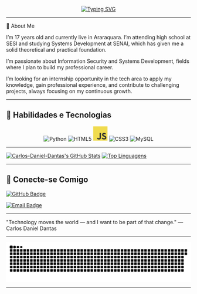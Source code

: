<p align="center">
  <a href="https://git.io/typing-svg">
    <img src="https://readme-typing-svg.herokuapp.com?font=Fira+Code&size=28&duration=3000&pause=1000&color=FFFFFF&center=true&vCenter=true&width=800&lines=Hello,+my+name+is+Carlos+Daniel+Dantas" alt="Typing SVG" />
  </a>
</p>

---

🚀 About Me

I’m 17 years old and currently live in Araraquara. I’m attending high school at SESI and studying Systems Development at SENAI, which has given me a solid theoretical and practical foundation.

I’m passionate about Information Security and Systems Development, fields where I plan to build my professional career.

I’m looking for an internship opportunity in the tech area to apply my knowledge, gain professional experience, and contribute to challenging projects, always focusing on my continuous growth.


---

## 🤖 Habilidades e Tecnologias
<p align="center">
  <img src="https://cdn.jsdelivr.net/gh/devicons/devicon/icons/python/python-original.svg" alt="Python" width="40" height="40"/>
  <img src="https://cdn.jsdelivr.net/gh/devicons/devicon/icons/html5/html5-original.svg" alt="HTML5" width="40" height="40"/>
  <img src="https://raw.githubusercontent.com/devicons/devicon/master/icons/javascript/javascript-original.svg" alt="JavaScript" width="40" height="40"/>
  <img src="https://cdn.jsdelivr.net/gh/devicons/devicon/icons/css3/css3-original.svg" alt="CSS3" width="40" height="40"/>
  <img src="https://cdn.jsdelivr.net/gh/devicons/devicon/icons/mysql/mysql-original.svg" alt="MySQL" width="40" height="40"/>
</p>

---

[![Carlos-Daniel-Dantas's GitHub Stats](https://github-readme-stats.vercel.app/api?username=Carlos-Daniel-Dantas&show_icons=true&theme=dark&hide_border=true)](https://github.com/anuraghazra/github-readme-stats)
[![Top Linguagens](https://github-readme-stats.vercel.app/api/top-langs/?username=Carlos-Daniel-Dantas&layout=compact&theme=dark&hide_border=true)](https://github.com/anuraghazra/github-readme-stats)

---

## 🔗 Conecte-se Comigo

<p align="left">
  <a href="https://github.com/Carlos-Daniel-Dantas" target="_blank">
    <img src="https://img.shields.io/badge/GitHub-Carlos--Daniel--Dantas-2088FF?style=for-the-badge&logo=github&logoColor=white" alt="GitHub Badge"/>
  </a>
</p>

<p align="left">
  <a href="mailto:carlos.d.dantas6@aluno.senai.br" target="_blank">
    <img src="https://img.shields.io/badge/M%20EMAIL-carlos.d.dantas6%40aluno.senai.br-00FF85?style=for-the-badge&logo=gmail&logoColor=black&labelColor=2c2c2c" alt="Email Badge"/>
  </a>
</p>


---

"Technology moves the world — and I want to be part of that change."
— Carlos Daniel Dantas 

---

<div align="center">
  <picture>
    <source media="(prefers-color-scheme: dark)" srcset="https://raw.githubusercontent.com/Carlos-Daniel-Dantas/Carlos-Daniel-Dantas/output/github-contribution-grid-snake-dark.svg">
    <source media="(prefers-color-scheme: light)" srcset="https://raw.githubusercontent.com/Carlos-Daniel-Dantas/Carlos-Daniel-Dantas/output/github-contribution-grid-snake.svg">
    <img alt="github contribution grid snake animation" src="https://raw.githubusercontent.com/Carlos-Daniel-Dantas/Carlos-Daniel-Dantas/output/github-contribution-grid-snake.svg" style="display: block; margin: auto;">
  </picture>
</div>

---


